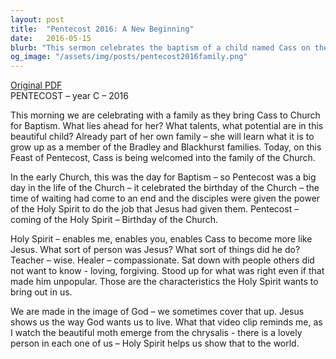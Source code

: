 ```yaml
---
layout: post
title:  "Pentecost 2016: A New Beginning"
date:   2016-05-15
blurb: "This sermon celebrates the baptism of a child named Cass on the Feast of Pentecost, which is also considered the birthday of the Church. The sermon emphasizes the role of the Holy Spirit in helping us become more like Jesus, embodying his qualities of wisdom, compassion, love, and forgiveness. It encourages us to reveal the 'lovely person' within us, guided by the Holy Spirit."
og_image: "/assets/img/posts/pentecost2016family.png"
---
```

[Original PDF](/assets/pdf/pentecost2016family.pdf)    
PENTECOST – year C – 2016

This morning we are celebrating with a family as they bring Cass to Church for Baptism. What lies ahead for her? What talents, what potential are in this beautiful child? Already part of her own family – she will learn what it is to grow up as a member of the Bradley and Blackhurst families. Today, on this Feast of Pentecost, Cass is being welcomed into the family of the Church.

In the early Church, this was the day for Baptism – so Pentecost was a big day in the life of the Church – it celebrated the birthday of the Church – the time of waiting had come to an end and the disciples were given the power of the Holy Spirit to do the job that Jesus had given them. Pentecost – coming of the Holy Spirit – Birthday of the Church.

Holy Spirit – enables me, enables you, enables Cass to become more like Jesus. What sort of person was Jesus? What sort of things did he do? Teacher – wise. Healer – compassionate. Sat down with people others did not want to know - loving, forgiving. Stood up for what was right even if that made him unpopular. Those are the characteristics the Holy Spirit wants to bring out in us.

We are made in the image of God – we sometimes cover that up. Jesus shows us the way God wants us to live. What that video clip reminds me, as I watch the beautiful moth emerge from the chrysalis - there is a lovely person in each one of us – Holy Spirit helps us show that to the world.
